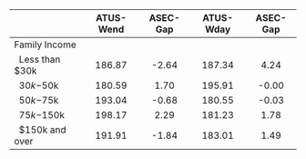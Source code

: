 
|                      |    ATUS-Wend |     ASEC-Gap |    ATUS-Wday |     ASEC-Gap |
| -------------------- | :----------: | :----------: | :----------: | :----------: |
| Family Income        |              |              |              |              |
| &nbsp;&nbsp;Less than $30k |       186.87 |        -2.64 |       187.34 |         4.24 |
| &nbsp;&nbsp;$30k-$50k |       180.59 |         1.70 |       195.91 |        -0.00 |
| &nbsp;&nbsp;$50k-$75k |       193.04 |        -0.68 |       180.55 |        -0.03 |
| &nbsp;&nbsp;$75k-$150k |       198.17 |         2.29 |       181.23 |         1.78 |
| &nbsp;&nbsp;$150k and over |       191.91 |        -1.84 |       183.01 |         1.49 |

